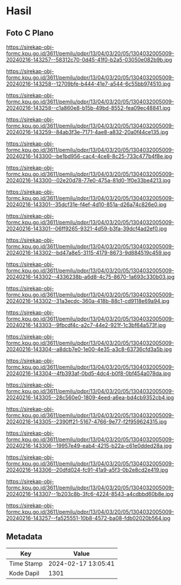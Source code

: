 # Hasil

## Foto C Plano

https://sirekap-obj-formc.kpu.go.id/3611/pemilu/pdpr/13/04/03/20/05/1304032005009-20240216-143257--58312c70-0d45-41f0-b2a5-03050e082b9b.jpg

https://sirekap-obj-formc.kpu.go.id/3611/pemilu/pdpr/13/04/03/20/05/1304032005009-20240216-143258--12709bfe-b444-41e7-a544-6c55bb974510.jpg

https://sirekap-obj-formc.kpu.go.id/3611/pemilu/pdpr/13/04/03/20/05/1304032005009-20240216-143258--c1a860e8-b15b-49bd-8552-fea09ec48841.jpg

https://sirekap-obj-formc.kpu.go.id/3611/pemilu/pdpr/13/04/03/20/05/1304032005009-20240216-143259--84ab3f3e-7171-4ae8-a832-20a0f44ce135.jpg

https://sirekap-obj-formc.kpu.go.id/3611/pemilu/pdpr/13/04/03/20/05/1304032005009-20240216-143300--be1bd956-cac4-4ce8-8c25-733c477b4f8e.jpg

https://sirekap-obj-formc.kpu.go.id/3611/pemilu/pdpr/13/04/03/20/05/1304032005009-20240216-143300--02e20d78-77e0-475a-81d0-1f0e33be4213.jpg

https://sirekap-obj-formc.kpu.go.id/3611/pemilu/pdpr/13/04/03/20/05/1304032005009-20240216-143301--35dcf31e-f4ef-4d10-851a-d26a74c826e0.jpg

https://sirekap-obj-formc.kpu.go.id/3611/pemilu/pdpr/13/04/03/20/05/1304032005009-20240216-143301--06ff9265-9321-4d59-b3fa-39dcf4ad2ef0.jpg

https://sirekap-obj-formc.kpu.go.id/3611/pemilu/pdpr/13/04/03/20/05/1304032005009-20240216-143302--bd47a8e5-3115-4179-8673-9d884519c459.jpg

https://sirekap-obj-formc.kpu.go.id/3611/pemilu/pdpr/13/04/03/20/05/1304032005009-20240216-143302--4336238b-a6d8-4c75-8670-1a693c330b03.jpg

https://sirekap-obj-formc.kpu.go.id/3611/pemilu/pdpr/13/04/03/20/05/1304032005009-20240216-143302--31a3ecdc-360a-418b-88c1-cd9118e69a94.jpg

https://sirekap-obj-formc.kpu.go.id/3611/pemilu/pdpr/13/04/03/20/05/1304032005009-20240216-143303--9fbcdf4c-a2c7-44e2-921f-1c3bf64a573f.jpg

https://sirekap-obj-formc.kpu.go.id/3611/pemilu/pdpr/13/04/03/20/05/1304032005009-20240216-143304--a8dcb7e0-1e00-4e35-a3c8-63736cfd3a5b.jpg

https://sirekap-obj-formc.kpu.go.id/3611/pemilu/pdpr/13/04/03/20/05/1304032005009-20240216-143304--4fb393af-0bd5-4dc4-b0f8-0bf454a078da.jpg

https://sirekap-obj-formc.kpu.go.id/3611/pemilu/pdpr/13/04/03/20/05/1304032005009-20240216-143305--28c560e0-1809-4eed-a6ea-bd4cb9352cb4.jpg

https://sirekap-obj-formc.kpu.go.id/3611/pemilu/pdpr/13/04/03/20/05/1304032005009-20240216-143305--2390ff21-5167-4766-9e77-f2f959624315.jpg

https://sirekap-obj-formc.kpu.go.id/3611/pemilu/pdpr/13/04/03/20/05/1304032005009-20240216-143306--19957e49-eab4-4215-b22a-c61e0dded28a.jpg

https://sirekap-obj-formc.kpu.go.id/3611/pemilu/pdpr/13/04/03/20/05/1304032005009-20240216-143306--20dfd024-fc91-41a9-a5f3-0b2e8cd2e419.jpg

https://sirekap-obj-formc.kpu.go.id/3611/pemilu/pdpr/13/04/03/20/05/1304032005009-20240216-143307--1b203c8b-3fc6-4224-8543-a4cdbbd60b8e.jpg

https://sirekap-obj-formc.kpu.go.id/3611/pemilu/pdpr/13/04/03/20/05/1304032005009-20240216-143257--fa525551-10b8-4572-ba08-fdb02020b564.jpg


## Metadata

| Key        | Value               |
| ---------- | ------------------- |
| Time Stamp | 2024-02-17 13:05:41 |
| Kode Dapil | 1301                |



